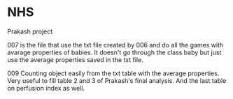 # NHS
Prakash project

007 is the file that use the txt file created by 006 and do all the games with avarage properties of babies. It doesn't go through the class baby but just use the average properties saved in the txt file.

009 Counting object easily from the txt table with the average properties. Very useful to fill table 2 and 3 of Prakash's final analysis. And the last table on perfusion index as well.
